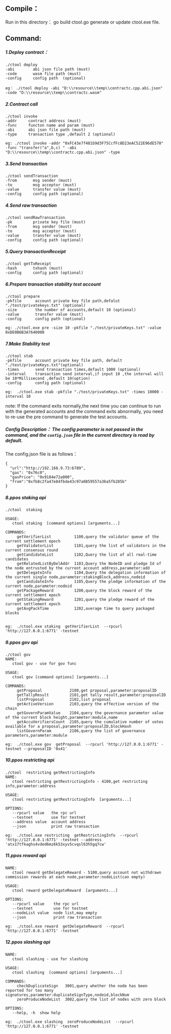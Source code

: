 ## Compile：

Run in this directory： go build ctool.go generate or update ctool.exe file.

## Command:

##### 1.Deploy contract：
```
./ctool deploy
-abi        abi json file path (must)
-code       wasm file path (must)
-config     config path  (optional)

eg： ./ctool deploy -abi "D:\\resource\\temp\\contractc.cpp.abi.json" -code "D:\\resource\\temp\\contractc.wasm"
```
##### 2.Contract call
```
./ctool invoke
-addr     contract address (must)
-func     functon name and param (must)
-abi      abi json file path (must)
-type     transaction type ,default 2 (optional)

eg: ./ctool invoke -addr "0xFC43e7f481b9d3F75CcfFc8D23eAC522E96dE570" -func "transfer("a",b,c) " -abi "D:\\resource\\temp\\contractc.cpp.abi.json" -type
```
##### 3.Send transaction
```
./ctool sendTransaction
-from       msg sender (must)
-to         msg acceptor (must)
-value      transfer value (must)
-config     config path (optional)

```
##### 4.Send raw transaction
```
./ctool sendRawTransaction
-pk         private key file (must)
-from       msg sender (must)
-to         msg acceptor (must)
-value      transfer value (must)
-config     config path (optional)
```
##### 5.Query transactionReceipt
```
./ctool getTxReceipt
-hash       txhash (must)
-config     config path (optional)
```
##### 6.Prepare transaction stability test account
```
./ctool prepare
-pkfile      account private key file path,defalut "./test/privatekeys.txt" (optional)
-size        the number of accounts,default 10 (optional)
-value       transfer value (must)
-config      config path (optional)

eg: ./ctool.exe pre -size 10 -pkfile "./test/privateKeys.txt" -value 0xDE0B6B3A7640000
```

##### 7.Make Stability test
```
./ctool stab
-pkfile      account private key file path, default "./test/privateKeys.txt"(optional)
-times       send transaction times,default 1000 (optional)
-interval    transaction send interval,if input 10 ,the interval will be 10*Millisecond ,default 10(option)
-config      config path (optional)

eg:  ./ctool.exe stab -pkfile "./test/privateKeys.txt" -times 10000 -interval 10
```

note: If the command exits normally,the next time you can continue to run with the generated accounts and the command exits abnormally, you need to re-use the pre command to generate the test accounts.

##### Config Description： The config parameter is not passed in the command, and the `config.json` file in the current directory is read by default.

The config.json file is as follows：

```
{
  "url":"http://192.168.9.73:6789",
  "gas": "0x76c0",
  "gasPrice": "0x9184e72a000",
  "from":"0xfb8c2fa47e84fbde43c97a0859557a36a5fb285b"
}
```

##### 8.ppos staking api 
```
./ctool  staking

USAGE:
   ctool staking  [command options] [arguments...]

COMMANDS:
     getVerifierList          1100,query the validator queue of the current settlement epoch
     getValidatorList         1101,query the list of validators in the current consensus round
     getCandidateList         1102,Query the list of all real-time candidates
     getRelatedListByDelAddr  1103,Query the NodeID and pledge Id of the node entrusted by the current account address,parameter:add
     getDelegateInfo          1104,Query the delegation information of the current single node,parameter:stakingBlock,address,nodeid
     getCandidateInfo         1105,Query the pledge information of the current node,parameter:nodeid
     getPackageReward         1200,query the block reward of the current settlement epoch
     getStakingReward         1201,query the pledge reward of the current settlement epoch
     getAvgPackTime           1202,average time to query packaged blocks


eg:  ./ctool.exe staking  getVerifierList  --rpcurl 'http://127.0.0.1:6771' -testnet
```

##### 9.ppos gov api 
```
./ctool gov 
NAME:
   ctool gov - use for gov func

USAGE:
   ctool gov [command options] [arguments...]

COMMANDS:
     getProposal            2100,get proposal,parameter:proposalID
     getTallyResult         2101,get tally result,parameter:proposalID
     listProposal           2102,list proposal
     getActiveVersion       2103,query the effective version of the  chain
     getGovernParamValue    2104,query the governance parameter value of the current block height,parameter:module,name
     getAccuVerifiersCount  2105,query the cumulative number of votes available for a proposal,parameter:proposalID,blockHash
     listGovernParam        2106,query the list of governance parameters,parameter:module

eg:  ./ctool.exe gov  getProposal  --rpcurl 'http://127.0.0.1:6771' -testnet --proposalID '0x41'
```

##### 10.ppos restricting api 
```
./ctool  restricting getRestrictingInfo 
NAME:
   ctool restricting getRestrictingInfo - 4100,get restricting info,parameter:address

USAGE:
   ctool restricting getRestrictingInfo  [arguments...]

OPTIONS:
   --rpcurl value   the rpc url
   --testnet        use for testnet
   --address value  account address
   --json           print raw transaction

eg:  ./ctool.exe restricting  getRestrictingInfo  --rpcurl 'http://127.0.0.1:6771' -testnet --address 'atx17tfkaghs4vded6mz6k53xyv5cvqsl63h5gq7cw'
```


##### 11.ppos reward api 
```
NAME:
   ctool reward getDelegateReward - 5100,query account not withdrawn commission rewards at each node,parameter:nodeList(can empty)

USAGE:
   ctool reward getDelegateReward  [arguments...]

OPTIONS:
   --rpcurl value    the rpc url
   --testnet         use for testnet
   --nodeList value  node list,may empty
   --json            print raw transaction

eg:  ./ctool.exe reward  getDelegateReward  --rpcurl 'http://127.0.0.1:6771' -testnet 
```

##### 12.ppos slashing api 
```
NAME:
   ctool slashing - use for slashing

USAGE:
   ctool slashing  [command options] [arguments...]

COMMANDS:
     checkDuplicateSign   3001,query whether the node has been reported for too many signatures,parameter:duplicateSignType,nodeid,blockNum
     zeroProduceNodeList  3002,query the list of nodes with zero block

OPTIONS:
   --help, -h  show help

eg:  ./ctool.exe slashing  zeroProduceNodeList  --rpcurl 'http://127.0.0.1:6771' -testnet 
```

